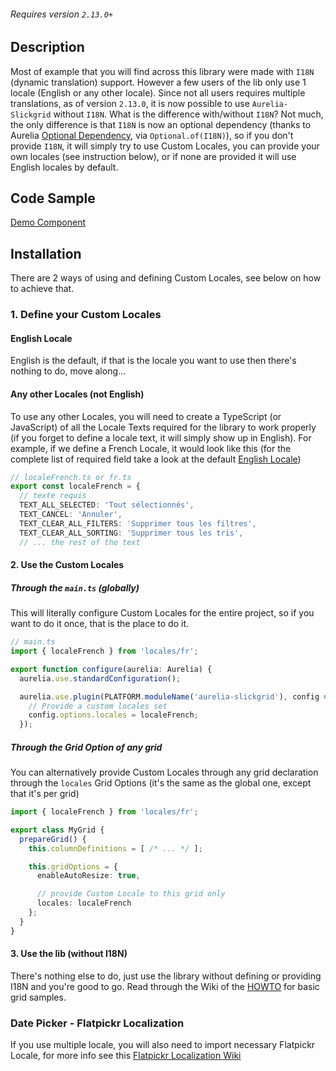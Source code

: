 ###### Requires version `2.13.0+`

## Description
Most of example that you will find across this library were made with `I18N` (dynamic translation) support. However a few users of the lib only use 1 locale (English or any other locale). Since not all users requires multiple translations, as of version `2.13.0`, it is now possible to use `Aurelia-Slickgrid` without `I18N`. What is the difference with/without `I18N`? Not much, the only difference is that `I18N` is now an optional dependency (thanks to Aurelia [Optional Dependency](https://aurelia.io/docs/fundamentals/cheat-sheet#dependency-injection), via `Optional.of(I18N)`), so if you don't provide `I18N`, it will simply try to use Custom Locales, you can provide your own locales (see instruction below), or if none are provided it will use English locales by default.
## Code Sample
[Demo Component](https://github.com/ghiscoding/aurelia-slickgrid-demos/blob/master/webpack-bs5-demo-with-locales)

## Installation
There are 2 ways of using and defining Custom Locales, see below on how to achieve that.

### 1. Define your Custom Locales
#### English Locale
English is the default, if that is the locale you want to use then there's nothing to do, move along...

#### Any other Locales (not English)
To use any other Locales, you will need to create a TypeScript (or JavaScript) of all the Locale Texts required for the library to work properly (if you forget to define a locale text, it will simply show up in English). For example, if we define a French Locale, it would look like this (for the complete list of required field take a look at the default [English Locale](https://github.com/ghiscoding/aurelia-slickgrid-demos/blob/master/webpack-bs4-demo-with-locales/src/locales/en.ts))
```ts
// localeFrench.ts or fr.ts
export const localeFrench = {
  // texte requis
  TEXT_ALL_SELECTED: 'Tout sélectionnés',
  TEXT_CANCEL: 'Annuler',
  TEXT_CLEAR_ALL_FILTERS: 'Supprimer tous les filtres',
  TEXT_CLEAR_ALL_SORTING: 'Supprimer tous les tris',
  // ... the rest of the text
```

#### 2. Use the Custom Locales
##### Through the `main.ts` (globally)
This will literally configure Custom Locales for the entire project, so if you want to do it once, that is the place to do it.
```ts
// main.ts
import { localeFrench } from 'locales/fr';

export function configure(aurelia: Aurelia) {
  aurelia.use.standardConfiguration();

  aurelia.use.plugin(PLATFORM.moduleName('aurelia-slickgrid'), config => {
    // Provide a custom locales set
    config.options.locales = localeFrench;
  });
```
##### Through the Grid Option of any grid
You can alternatively provide Custom Locales through any grid declaration through the `locales` Grid Options (it's the same as the global one, except that it's per grid)

```ts
import { localeFrench } from 'locales/fr';

export class MyGrid {
  prepareGrid() {
    this.columnDefinitions = [ /* ... */ ];

    this.gridOptions = {
      enableAutoResize: true,

      // provide Custom Locale to this grid only
      locales: localeFrench
    };
  }
}
```

#### 3. Use the lib (without I18N)
There's nothing else to do, just use the library without defining or providing I18N and you're good to go. Read through the Wiki of the [HOWTO](https://github.com/ghiscoding/aurelia-slickgrid/wiki/HOWTO--Step-by-Step) for basic grid samples.

### Date Picker - Flatpickr Localization
If you use multiple locale, you will also need to import necessary Flatpickr Locale, for more info see this [Flatpickr Localization Wiki](https://github.com/ghiscoding/aurelia-slickgrid/wiki/Compound-Filters#date-picker---flatpickr-localization)
